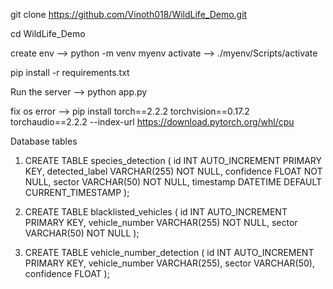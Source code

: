 git clone https://github.com/Vinoth018/WildLife_Demo.git

cd WildLife_Demo

create env -->  python -m venv myenv
activate --> ./myenv/Scripts/activate

pip install -r requirements.txt

Run the server --> python app.py



fix os error  --> pip install torch==2.2.2 torchvision==0.17.2 torchaudio==2.2.2 --index-url https://download.pytorch.org/whl/cpu


Database tables
1. CREATE TABLE species_detection (
    id INT AUTO_INCREMENT PRIMARY KEY,
    detected_label VARCHAR(255) NOT NULL,
    confidence FLOAT NOT NULL,
    sector VARCHAR(50) NOT NULL,
    timestamp DATETIME DEFAULT CURRENT_TIMESTAMP
);

3. CREATE TABLE blacklisted_vehicles (
    id INT AUTO_INCREMENT PRIMARY KEY,
    vehicle_number VARCHAR(255) NOT NULL,
    sector VARCHAR(50) NOT NULL
);

4. CREATE TABLE vehicle_number_detection (
    id INT AUTO_INCREMENT PRIMARY KEY,
    vehicle_number VARCHAR(255),
    sector VARCHAR(50),
    confidence FLOAT
);
